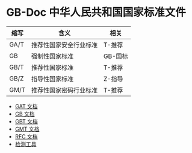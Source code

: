 # GB-Doc 中华人民共和国国家标准文件

| 缩写 | 含义 | 相关 |
| --- | --- | --- |
| GA/T | 推荐性国家安全行业标准 | T-推荐 |
| GB  | 强制性国家标准 | GB-国标 |
| GB/T | 推荐性国家标准 | T-推荐 |
| GB/Z | 指导性国家标准 | Z-指导 |
| GM/T | 推荐性国家密码行业标准 | T-推荐 |

- [GAT 文档](./GAT)
- [GB 文档](./GB)
- [GBT 文档](./GBT)
- [GMT 文档](./GM-Standards/README.md)
- [RFC 文档](./RFC)
- [检测工具](./Tool)